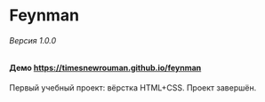 # Feynman
###### Версия 1.0.0
#### Демо https://timesnewrouman.github.io/feynman
Первый учебный проект: вёрстка HTML+CSS.
Проект завершён.